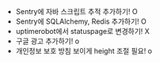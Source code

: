 - Sentry에 자바 스크립트 추적 추가하기! O
- Sentry에 SQLAlchemy, Redis 추가하기! O
- uptimerobot에서 statuspage로 변경하기! X
- 구글 광고 추가하기! o
- 개인정보 보호 방침 보이게 height 조절 필요! o
